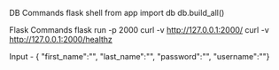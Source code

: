 

DB Commands
flask shell
from app import db
db.build_all()

Flask Commands
flask run -p 2000
curl -v http://127.0.0.1:2000/
curl -v http://127.0.0.1:2000/healthz


Input - {
    "first_name":"",
    "last_name":"",
    "password":"",
    "username":""}

